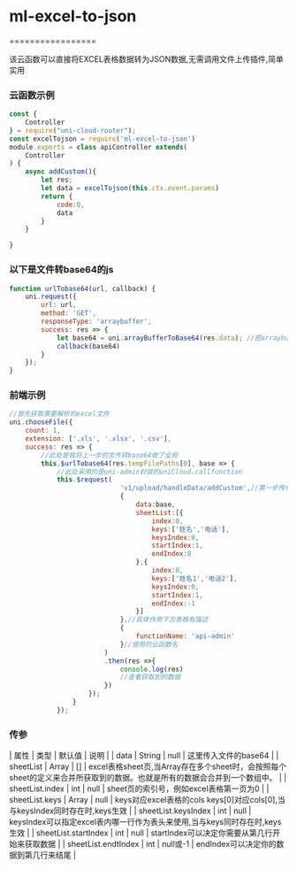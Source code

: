 # ml-excel-to-json
=================

该云函数可以直接将EXCEL表格数据转为JSON数据,无需调用文件上传插件,简单实用

### 云函数示例
```javascript
const {
	Controller
} = require("uni-cloud-router");
const excelTojson = require('ml-excel-to-json')
module.exports = class apiController extends(
	Controller
) {
	async addCustom(){
		let res;
		let data = excelTojson(this.ctx.event.params)
		return {
			code:0,
			data
		}
	}

}
```

### 以下是文件转base64的js

```javascript
function urlTobase64(url, callback) {
	uni.request({
		url: url,
		method: 'GET',
		responseType: 'arraybuffer',
		success: res => {
			let base64 = uni.arrayBufferToBase64(res.data); //把arraybuffer转成base64
			callback(base64)
		}
	});
}
```

### 前端示例

```javascript
//首先获取需要解析的excel文件
uni.chooseFile({
	count: 1,
	extension: ['.xls', '.xlsx', '.csv'],
	success: res => {
		//此处是我将上一步的文件转base64做了全局
		this.$urlTobase64(res.tempFilePaths[0], base => {
			//此处采用的是uni-admin封装的uniCloud.callfunction
			this.$request(
							'v1/upload/handleData/addCustom',//第一步传参,我采用的路由框架
							{
								data:base,
								sheetList:[{
									index:0,
									keys:['姓名','电话'],
									keysIndex:0,
									startIndex:1,
									endIndex:8
								},{
									index:0,
									keys:['姓名1','电话2'],
									keysIndex:0,
									startIndex:1,
									endIndex:-1
								}]
							},//具体作用下方表格有描述
							{
								functionName: 'api-admin'
							}//使用的云函数名
						)
						.then(res =>{
							console.log(res)
							//查看获取到的数据
						})
					});
				}
			});
```

### 传参
| 属性 | 类型 | 默认值 | 说明 |
| data | String | null | 这里传入文件的base64 |
| sheetList | Array | [] | excel表格sheet页,当Array存在多个sheet时，会按照每个sheet的定义来合并所获取到的数据。也就是所有的数据会合并到一个数组中。 |
| sheetList.index | int | null | sheet页的索引号，例如excel表格第一页为0 |
| sheetList.keys | Array | null | keys对应excel表格的cols keys[0]对应cols[0],当与keysIndex同时存在时,keys生效 |
| sheetList.keysIndex | int | null | keysIndex可以指定excel表内哪一行作为表头来使用,当与keys同时存在时,keys生效 |
| sheetList.startIndex | int | null | startIndex可以决定你需要从第几行开始来获取数据 |
| sheetList.endtIndex | int | null或-1 | endIndex可以决定你的数据到第几行来结尾 |